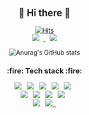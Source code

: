 <div align=center>

## :ribbon: Hi there :ribbon:

[![Hits](https://hits.seeyoufarm.com/api/count/incr/badge.svg?url=https%3A%2F%2Fgithub.com%2Fkmin3560%2Fhit-counter&count_bg=%23FF99C3&title_bg=%23FF5898&icon=github.svg&icon_color=%23FFFFFF&title=hits&edge_flat=false)](https://hits.seeyoufarm.com)  
<a href="https://www.instagram.com/m_zzo__/">
    <img src="http://img.shields.io/badge/-Instagram-black?style=flat&logo=Instagram&link=https://www.instagram.com/m_zzo__/"
         style="height : auto; margin-left : 10px; margin-right : 10px;"/>
</a>
<a href="mailto:min3560@gmail.com">
<img src="https://img.shields.io/badge/Gmail-d14836?style=flat&logo=Gmail&logoColor=white&link=mailto:min3560@gmail.com"
style="height : auto; margin-left : 10px; margin-right : 10px;"/>
</a>
  
![Anurag's GitHub stats](https://github-readme-stats.vercel.app/api?username=kmin3560&show_icons=true&theme=radical)

</div>

<h3 align="center"> :fire: Tech stack  :fire: </h3>

<p align="center" >
  <img src="https://img.shields.io/badge/Java-007396?style=flat&logo=JAVA&logoColor=white" /> &nbsp
  <img src="https://img.shields.io/badge/Spring-6DB33F?style=flat&logo=Spring&logoColor=white" /> &nbsp
  <img src="https://img.shields.io/badge/C++-00599C?style=flat&logo=c%2B%2B&logoColor=white" /> &nbsp 
  <img src="https://img.shields.io/badge/JavaScript-F7DF1E?style=flat&logo=JavaScript&logoColor=white"/> &nbsp
  <img src="https://img.shields.io/badge/Node.js-339933?style=flat&logo=Node.js&logoColor=white"/> &nbsp  <br />
  <img src="https://img.shields.io/badge/MySQL-4479A1?style=flat&logo=MySQL&logoColor=white"/> &nbsp  
  <img src="https://img.shields.io/badge/MongoDB-47A248?style=flat&logo=MongoDB&logoColor=white"/> &nbsp 
    <img src="https://img.shields.io/badge/Oracle-F80000?style=flat&logo=Oracle&logoColor=white"/> &nbsp 
  <img src="https://img.shields.io/badge/aws-232F3E?style=flat&logo=Amazon%20AWS&logoColor=white"/> &nbsp <br />
    <img src="https://img.shields.io/badge/Notion-000000?style=flat&logo=Notion&logoColor=white"/> &nbsp
    <a href="https://github.com/kmin3560">  
    <img src="https://img.shields.io/badge/Github-181717?style=flat&logo=Github&logoColor=white&link=https://github.com/kmin3560"/> &nbsp
  </a>
</p>
